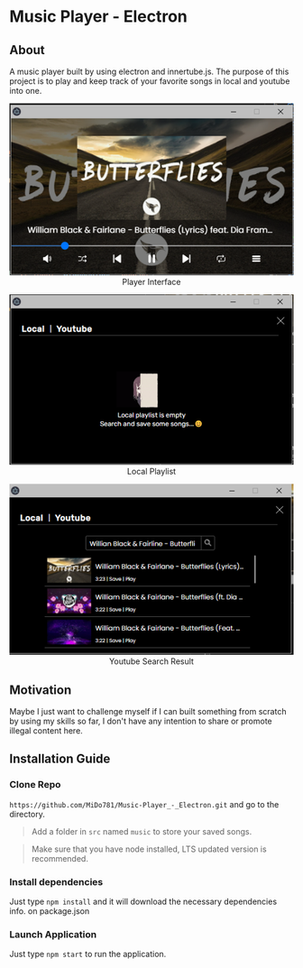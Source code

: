 # Music Player - Electron


## About
  A music player built by using electron and innertube.js. The purpose of this project is to play and keep track of your favorite songs in local and youtube into one.

<p align="center" width="100%">
  <img src="img/intro.png"/> <br>
  Player Interface
</p>

<p align="center" width="100%">
  <img src="img/local.png"/> <br>
  Local Playlist
</p>

<p align="center" width="100%">
  <img src="img/youtube.png"/> <br>
  Youtube Search Result
</p>

## Motivation
  Maybe I just want to challenge myself if I can built something from scratch by using my skills so far, I don't have any intention to share or promote illegal content here.

## Installation Guide
### Clone Repo
``` https://github.com/MiDo781/Music-Player_-_Electron.git ``` and go to the directory. <br>
> Add a folder in  ```src``` named ```music``` to store your saved songs.

> Make sure that you have node installed, LTS updated version is recommended.

### Install dependencies
Just type ``` npm install ``` and it will download the necessary dependencies info. on package.json 

### Launch Application
Just type ``` npm start ``` to run the application.